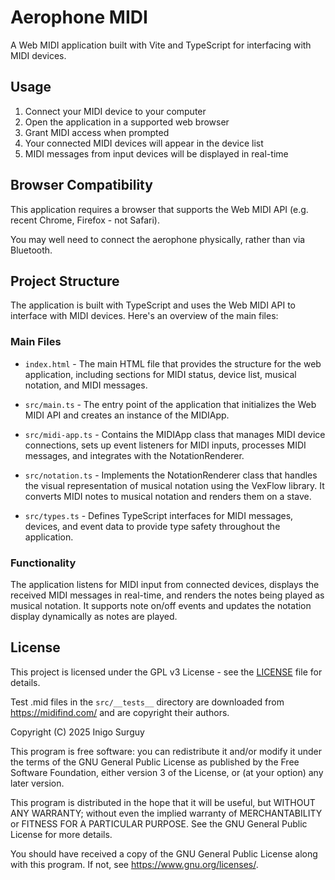 # Aerophone MIDI

A Web MIDI application built with Vite and TypeScript for interfacing with MIDI devices.

## Usage

1. Connect your MIDI device to your computer
2. Open the application in a supported web browser
3. Grant MIDI access when prompted
4. Your connected MIDI devices will appear in the device list
5. MIDI messages from input devices will be displayed in real-time

## Browser Compatibility

This application requires a browser that supports the Web MIDI API (e.g. recent Chrome, Firefox - not Safari).

You may well need to connect the aerophone physically, rather than via Bluetooth.

## Project Structure

The application is built with TypeScript and uses the Web MIDI API to interface with MIDI devices. Here's an overview of the main files:

### Main Files

- `index.html` - The main HTML file that provides the structure for the web application, including sections for MIDI status, device list, musical notation, and
  MIDI messages.

- `src/main.ts` - The entry point of the application that initializes the Web MIDI API and creates an instance of the MIDIApp.

- `src/midi-app.ts` - Contains the MIDIApp class that manages MIDI device connections, sets up event listeners for MIDI inputs, processes MIDI messages, and
  integrates with the NotationRenderer.

- `src/notation.ts` - Implements the NotationRenderer class that handles the visual representation of musical notation using the VexFlow library. It converts
  MIDI notes to musical notation and renders them on a stave.

- `src/types.ts` - Defines TypeScript interfaces for MIDI messages, devices, and event data to provide type safety throughout the application.

### Functionality

The application listens for MIDI input from connected devices, displays the received MIDI messages in real-time, and renders the notes being played as musical
notation. It supports note on/off events and updates the notation display dynamically as notes are played.

## License

This project is licensed under the GPL v3 License - see the [LICENSE](LICENSE) file for details.

Test .mid files in the `src/__tests__` directory are downloaded from https://midifind.com/ and are copyright their authors.

Copyright (C) 2025 Inigo Surguy

This program is free software: you can redistribute it and/or modify
it under the terms of the GNU General Public License as published by
the Free Software Foundation, either version 3 of the License, or
(at your option) any later version.

This program is distributed in the hope that it will be useful,
but WITHOUT ANY WARRANTY; without even the implied warranty of
MERCHANTABILITY or FITNESS FOR A PARTICULAR PURPOSE.  See the
GNU General Public License for more details.

You should have received a copy of the GNU General Public License
along with this program.  If not, see <https://www.gnu.org/licenses/>.